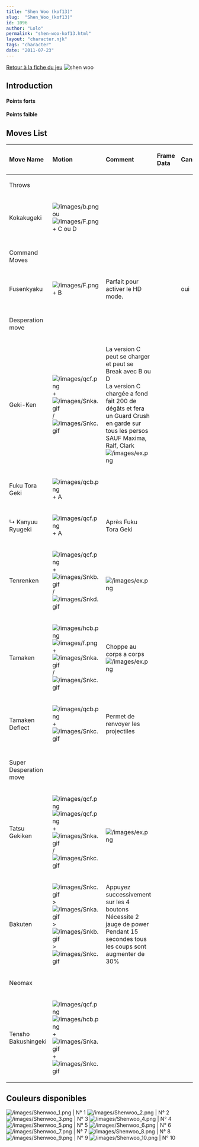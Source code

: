 ```yaml
---
title: "Shen Woo (kof13)"
slug:  "Shen_Woo_(kof13)"
id: 1096
author: "Lolo"
permalink: "shen-woo-kof13.html"
layout: "character.njk"
tags: "character"
date: "2011-07-23"
---
```


[Retour à la fiche du
jeu](http://basgrospoing.fr/wiki/index.php?title=The_King_of_Fighters_XIII)
![shen woo](/images/Shenwookof13.gif "shen woo")

## Introduction

#### Points forts

#### Points faible

## Moves List

<table>
<thead>
<tr class="header">
<th style="text-align: left;"><p>Move Name</p></th>
<th style="text-align: left;"><p>Motion</p></th>
<th style="text-align: left;"><p>Comment</p></th>
<th style="text-align: left;"><p>Frame Data</p></th>
<th style="text-align: left;"><p>Cancelable</p></th>
<th style="text-align: left;"><p>Damage LOW/HIGH/EX</p></th>
</tr>
</thead>
<tbody>
<tr class="odd">
<td style="text-align: left;"><p>Throws</p></td>
<td style="text-align: left;"></td>
<td style="text-align: left;"></td>
<td style="text-align: left;"></td>
<td style="text-align: left;"></td>
<td style="text-align: left;"></td>
</tr>
<tr class="even">
<td style="text-align: left;"><p>Kokakugeki</p></td>
<td style="text-align: left;"><p><img src="/images/b.png"
title="/images/b.png" alt="/images/b.png" /> ou <img src="/images/F.png"
title="/images/F.png" alt="/images/F.png" /> + C ou D</p></td>
<td style="text-align: left;"></td>
<td style="text-align: left;"></td>
<td style="text-align: left;"></td>
<td style="text-align: left;"><p>100</p></td>
</tr>
<tr class="odd">
<td style="text-align: left;"></td>
<td style="text-align: left;"></td>
<td style="text-align: left;"></td>
<td style="text-align: left;"></td>
<td style="text-align: left;"></td>
<td style="text-align: left;"></td>
</tr>
<tr class="even">
<td style="text-align: left;"><p>Command Moves</p></td>
<td style="text-align: left;"></td>
<td style="text-align: left;"></td>
<td style="text-align: left;"></td>
<td style="text-align: left;"></td>
<td style="text-align: left;"></td>
</tr>
<tr class="odd">
<td style="text-align: left;"><p>Fusenkyaku</p></td>
<td style="text-align: left;"><p><img src="/images/F.png"
title="/images/F.png" alt="/images/F.png" /> + B</p></td>
<td style="text-align: left;"><p>Parfait pour activer le HD
mode.</p></td>
<td style="text-align: left;"></td>
<td style="text-align: left;"><p>oui</p></td>
<td style="text-align: left;"><p>65</p></td>
</tr>
<tr class="even">
<td style="text-align: left;"></td>
<td style="text-align: left;"></td>
<td style="text-align: left;"></td>
<td style="text-align: left;"></td>
<td style="text-align: left;"></td>
<td style="text-align: left;"></td>
</tr>
<tr class="odd">
<td style="text-align: left;"><p>Desperation move</p></td>
<td style="text-align: left;"></td>
<td style="text-align: left;"></td>
<td style="text-align: left;"></td>
<td style="text-align: left;"></td>
<td style="text-align: left;"></td>
</tr>
<tr class="even">
<td style="text-align: left;"><p>Geki-Ken</p></td>
<td style="text-align: left;"><p><img src="/images/qcf.png"
title="/images/qcf.png" alt="/images/qcf.png" /> + <img
src="/images/Snka.gif" title="/images/Snka.gif"
alt="/images/Snka.gif" />/<img src="/images/Snkc.gif"
title="/images/Snkc.gif" alt="/images/Snkc.gif" /></p></td>
<td style="text-align: left;"><p>La version C peut se charger et peut se
Break avec B ou D<br />
La version C chargée a fond fait 200 de dégâts et fera un Guard Crush en
garde sur tous les persos SAUF Maxima, Ralf, Clark<br />
<img src="/images/ex.png" title="/images/ex.png"
alt="/images/ex.png" /></p></td>
<td style="text-align: left;"></td>
<td style="text-align: left;"></td>
<td style="text-align: left;"><p>A 65<br />
C 70→85→200<br />
100</p></td>
</tr>
<tr class="odd">
<td style="text-align: left;"><p>Fuku Tora Geki</p></td>
<td style="text-align: left;"><p><img src="/images/qcb.png"
title="/images/qcb.png" alt="/images/qcb.png" /> + A</p></td>
<td style="text-align: left;"></td>
<td style="text-align: left;"></td>
<td style="text-align: left;"></td>
<td style="text-align: left;"><p>60</p></td>
</tr>
<tr class="even">
<td style="text-align: left;"><p>↳ Kanyuu Ryugeki</p></td>
<td style="text-align: left;"><p><img src="/images/qcf.png"
title="/images/qcf.png" alt="/images/qcf.png" /> + A</p></td>
<td style="text-align: left;"><p>Après Fuku Tora Geki</p></td>
<td style="text-align: left;"></td>
<td style="text-align: left;"></td>
<td style="text-align: left;"><p>47 (donc 107 avec le combo)</p></td>
</tr>
<tr class="odd">
<td style="text-align: left;"><p>Tenrenken</p></td>
<td style="text-align: left;"><p><img src="/images/qcf.png"
title="/images/qcf.png" alt="/images/qcf.png" /> + <img
src="/images/Snkb.gif" title="/images/Snkb.gif"
alt="/images/Snkb.gif" />/<img src="/images/Snkd.gif"
title="/images/Snkd.gif" alt="/images/Snkd.gif" /></p></td>
<td style="text-align: left;"><p><br />
<img src="/images/ex.png" title="/images/ex.png"
alt="/images/ex.png" /></p></td>
<td style="text-align: left;"></td>
<td style="text-align: left;"></td>
<td style="text-align: left;"><p>50 / 70<br />
102</p></td>
</tr>
<tr class="even">
<td style="text-align: left;"><p>Tamaken</p></td>
<td style="text-align: left;"><p><img src="/images/hcb.png"
title="/images/hcb.png" alt="/images/hcb.png" /><img src="/images/f.png"
title="/images/f.png" alt="/images/f.png" /> + <img
src="/images/Snka.gif" title="/images/Snka.gif"
alt="/images/Snka.gif" />/<img src="/images/Snkc.gif"
title="/images/Snkc.gif" alt="/images/Snkc.gif" /></p></td>
<td style="text-align: left;"><p>Choppe au corps a corps<br />
<img src="/images/ex.png" title="/images/ex.png"
alt="/images/ex.png" /></p></td>
<td style="text-align: left;"></td>
<td style="text-align: left;"></td>
<td style="text-align: left;"><p>120</p></td>
</tr>
<tr class="odd">
<td style="text-align: left;"><p>Tamaken Deflect</p></td>
<td style="text-align: left;"><p><img src="/images/qcb.png"
title="/images/qcb.png" alt="/images/qcb.png" /> + <img
src="/images/Snkc.gif" title="/images/Snkc.gif"
alt="/images/Snkc.gif" /></p></td>
<td style="text-align: left;"><p>Permet de renvoyer les
projectiles</p></td>
<td style="text-align: left;"></td>
<td style="text-align: left;"></td>
<td style="text-align: left;"></td>
</tr>
<tr class="even">
<td style="text-align: left;"></td>
<td style="text-align: left;"></td>
<td style="text-align: left;"></td>
<td style="text-align: left;"></td>
<td style="text-align: left;"></td>
<td style="text-align: left;"></td>
</tr>
<tr class="odd">
<td style="text-align: left;"><p>Super Desperation move</p></td>
<td style="text-align: left;"></td>
<td style="text-align: left;"></td>
<td style="text-align: left;"></td>
<td style="text-align: left;"></td>
<td style="text-align: left;"></td>
</tr>
<tr class="even">
<td style="text-align: left;"><p>Tatsu Gekiken</p></td>
<td style="text-align: left;"><p><img src="/images/qcf.png"
title="/images/qcf.png" alt="/images/qcf.png" /><img
src="/images/qcf.png" title="/images/qcf.png"
alt="/images/qcf.png" />+<img src="/images/Snka.gif"
title="/images/Snka.gif" alt="/images/Snka.gif" />/<img
src="/images/Snkc.gif" title="/images/Snkc.gif"
alt="/images/Snkc.gif" /></p></td>
<td style="text-align: left;"><p><br />
<img src="/images/ex.png" title="/images/ex.png"
alt="/images/ex.png" /></p></td>
<td style="text-align: left;"></td>
<td style="text-align: left;"></td>
<td style="text-align: left;"><p>220<br />
320</p></td>
</tr>
<tr class="odd">
<td style="text-align: left;"><p>Bakuten</p></td>
<td style="text-align: left;"><p><img src="/images/Snkc.gif"
title="/images/Snkc.gif" alt="/images/Snkc.gif" />&gt;<img
src="/images/Snka.gif" title="/images/Snka.gif"
alt="/images/Snka.gif" />&gt;<img src="/images/Snkb.gif"
title="/images/Snkb.gif" alt="/images/Snkb.gif" />&gt;<img
src="/images/Snkc.gif" title="/images/Snkc.gif"
alt="/images/Snkc.gif" /></p></td>
<td style="text-align: left;"><p>Appuyez successivement sur les 4
boutons<br />
Nécessite 2 jauge de power<br />
Pendant 15 secondes tous les coups sont augmenter de 30%</p></td>
<td style="text-align: left;"></td>
<td style="text-align: left;"></td>
<td style="text-align: left;"><p>312</p></td>
</tr>
<tr class="even">
<td style="text-align: left;"><p>Neomax</p></td>
<td style="text-align: left;"></td>
<td style="text-align: left;"></td>
<td style="text-align: left;"></td>
<td style="text-align: left;"></td>
<td style="text-align: left;"></td>
</tr>
<tr class="odd">
<td style="text-align: left;"><p>Tensho Bakushingeki</p></td>
<td style="text-align: left;"><p><img src="/images/qcf.png"
title="/images/qcf.png" alt="/images/qcf.png" /><img
src="/images/hcb.png" title="/images/hcb.png" alt="/images/hcb.png" />+
<img src="/images/Snka.gif" title="/images/Snka.gif"
alt="/images/Snka.gif" />+<img src="/images/Snkc.gif"
title="/images/Snkc.gif" alt="/images/Snkc.gif" /></p></td>
<td style="text-align: left;"></td>
<td style="text-align: left;"></td>
<td style="text-align: left;"></td>
<td style="text-align: left;"><p>450</p></td>
</tr>
</tbody>
</table>

## Couleurs disponibles

![](/images/Shenwoo_1.png "/images/Shenwoo_1.png") \| N° 1
![](/images/Shenwoo_2.png "/images/Shenwoo_2.png") \| N° 2
![](/images/Shenwoo_3.png "/images/Shenwoo_3.png") \| N° 3
![](/images/Shenwoo_4.png "/images/Shenwoo_4.png") \| N° 4
![](/images/Shenwoo_5.png "/images/Shenwoo_5.png") \| N° 5
![](/images/Shenwoo_6.png "/images/Shenwoo_6.png") \| N° 6
![](/images/Shenwoo_7.png "/images/Shenwoo_7.png") \| N° 7
![](/images/Shenwoo_8.png "/images/Shenwoo_8.png") \| N° 8
![](/images/Shenwoo_9.png "/images/Shenwoo_9.png") \| N° 9
![](/images/Shenwoo_10.png "/images/Shenwoo_10.png") \| N° 10
